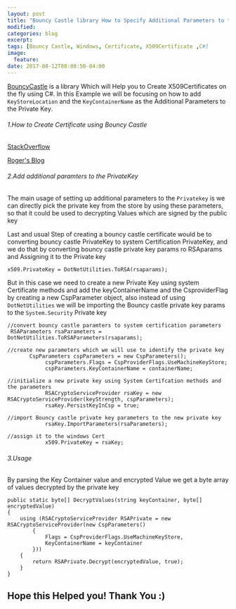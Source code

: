 ```yaml
---
layout: post
title: "Bouncy Castle library How to Specify Additional Parameters to the Private key"
modified:
categories: blog
excerpt:
tags: [Bouncy Castle, Windows, Certificate, X509Certificate ,C#]
image:
  feature:
date: 2017-08-12T08:08:50-04:00
---
```


[BouncyCastle](http://www.bouncycastle.org/csharp/) is a library Which will Help you to Create X509Certificates on the fly using C#. In this Example we will be focusing on how to add `KeyStoreLocation` and the `KeyContainerName` as the Additional Parameters to the Private Key.

###### 1.How to Create Certificate using Bouncy Castle 

[StackOverflow](https://stackoverflow.com/a/22247129/1577428) 

[Roger's Blog](blog.differentpla.net/blog/2013/03/18/using-bouncy-castle-from-net)


###### 2.Add additional paramters to the PrivateKey

The main usage of setting up additional parameters to the `Privatekey` is we can directly pick the private key from the store by using these parameters, so that it could be used to decrypting Values which are signed by the public key

Last and usual Step of creating a bouncy castle certificate would be to converting bouncy castle PrivateKey to system Certification PrivateKey, and we do that by converting bouncy castle private key params ro RSAparams and Assigning it to the Private key

```
x509.PrivateKey = DotNetUtilities.ToRSA(rsaparams);
```

But in this case we need to create a new Private Key using system Certificate methods and add the keyContainerName and the CsproviderFlag by creating a new CspParameter object, also instead of using `DotNetUtilities` we will be importing the Bouncy castle private key params to the `System.Security` Private key

```
//convert bouncy castle paramters to system certification parameters
 RSAParameters rsaParameters = DotNetUtilities.ToRSAParameters(rsaparams);

//create new parameters which we will use to identify the private key
       CspParameters cspParameters = new CspParameters();
            cspParameters.Flags = CspProviderFlags.UseMachineKeyStore;
            cspParameters.KeyContainerName = containerName;

//initialize a new private key using System Certifcation methods and the parameters
            RSACryptoServiceProvider rsaKey = new RSACryptoServiceProvider(keyStrength, cspParameters);
            rsaKey.PersistKeyInCsp = true;

//import Bouncy castle private key parameters to the new private key 
            rsaKey.ImportParameters(rsaParameters);

//assign it to the windows Cert 
            x509.PrivateKey = rsaKey;

```

###### 3.Usage

By parsing the Key Container value and encrypted Value we get a byte array of values decrypted by the private key 

```
public static byte[] DecryptValues(string keyContainer, byte[] encryptedValue)
{
    using (RSACryptoServiceProvider RSAPrivate = new RSACryptoServiceProvider(new CspParameters()
        {
            Flags = CspProviderFlags.UseMachineKeyStore,
            KeyContainerName = keyContainer
        }))
    {
        return RSAPrivate.Decrypt(encryptedValue, true);
    }
}

```

## Hope this Helped you! Thank You :)
